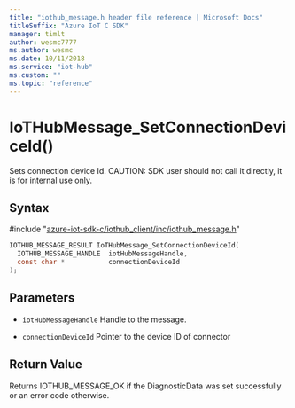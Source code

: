 ```yaml
---                             
title: "iothub_message.h header file reference | Microsoft Docs" 
titleSuffix: "Azure IoT C SDK"            
manager: timlt                 
author: wesmc7777              
ms.author: wesmc               
ms.date: 10/11/2018                    
ms.service: "iot-hub"             
ms.custom: ""                
ms.topic: "reference"        
---                            
```


# IoTHubMessage_SetConnectionDeviceId()

Sets connection device Id. CAUTION: SDK user should not call it directly, it is for internal use only.

## Syntax

\#include "[azure-iot-sdk-c/iothub_client/inc/iothub_message.h](../iothub-message-h.md)"  
```C
IOTHUB_MESSAGE_RESULT IoTHubMessage_SetConnectionDeviceId(
  IOTHUB_MESSAGE_HANDLE  iotHubMessageHandle,
  const char *           connectionDeviceId
);
```

## Parameters
* `iotHubMessageHandle` Handle to the message. 

* `connectionDeviceId` Pointer to the device ID of connector

## Return Value
Returns IOTHUB_MESSAGE_OK if the DiagnosticData was set successfully or an error code otherwise.

